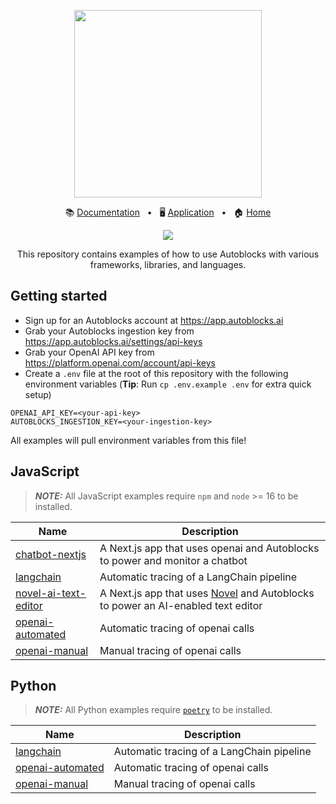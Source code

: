 <!-- banner start -->
<p align="center">
  <img src="https://app.autoblocks.ai/images/logo.png" width="300px">
</p>

<p align="center">
  📚
  <a href="https://docs.autoblocks.ai/">Documentation</a>
  &nbsp;
  •
  &nbsp;
  🖥️
  <a href="https://app.autoblocks.ai/">Application</a>
  &nbsp;
  •
  &nbsp;
  🏠
  <a href="https://www.autoblocks.ai/">Home</a>
</p>
<!-- banner end -->

<p align="center">
  <a href="https://github.com/autoblocksai/autoblocks-examples/actions/workflows/ci.yml">
    <img src="https://github.com/autoblocksai/autoblocks-examples/actions/workflows/ci.yml/badge.svg?branch=main">
  </a>
</p>

<p align="center">
  This repository contains examples of how to use Autoblocks with various frameworks, libraries, and languages.
</p>

## Getting started

- Sign up for an Autoblocks account at https://app.autoblocks.ai
- Grab your Autoblocks ingestion key from https://app.autoblocks.ai/settings/api-keys
- Grab your OpenAI API key from https://platform.openai.com/account/api-keys
- Create a `.env` file at the root of this repository with the following environment variables (**Tip**: Run `cp .env.example .env` for extra quick setup)

```
OPENAI_API_KEY=<your-api-key>
AUTOBLOCKS_INGESTION_KEY=<your-ingestion-key>
```

All examples will pull environment variables from this file!

## JavaScript

> **_NOTE:_** All JavaScript examples require `npm` and `node` >= 16 to be installed.

<!-- JavaScript start -->
| Name                                                     | Description                                                                                                            |
| -------------------------------------------------------- | ---------------------------------------------------------------------------------------------------------------------- |
| [chatbot-nextjs](/JavaScript/chatbot-nextjs)             | A Next.js app that uses openai and Autoblocks to power and monitor a chatbot                                           |
| [langchain](/JavaScript/langchain)                       | Automatic tracing of a LangChain pipeline                                                                              |
| [novel-ai-text-editor](/JavaScript/novel-ai-text-editor) | A Next.js app that uses [Novel](https://github.com/steven-tey/novel) and Autoblocks to power an AI-enabled text editor |
| [openai-automated](/JavaScript/openai-automated)         | Automatic tracing of openai calls                                                                                      |
| [openai-manual](/JavaScript/openai-manual)               | Manual tracing of openai calls                                                                                         |
<!-- JavaScript end -->

## Python

> **_NOTE:_** All Python examples require [`poetry`](https://python-poetry.org/docs/#installation) to be installed.

<!-- Python start -->
| Name                                         | Description                               |
| -------------------------------------------- | ----------------------------------------- |
| [langchain](/Python/langchain)               | Automatic tracing of a LangChain pipeline |
| [openai-automated](/Python/openai-automated) | Automatic tracing of openai calls         |
| [openai-manual](/Python/openai-manual)       | Manual tracing of openai calls            |
<!-- Python end -->
